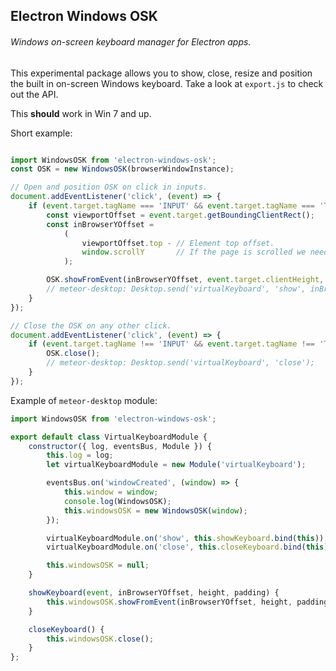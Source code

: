 ## Electron Windows OSK
###### Windows on-screen keyboard manager for Electron apps.

This experimental package allows you to show, close, resize and position the built in on-screen Windows keyboard. 
Take a look at `export.js` to check out the API.

This **should** work in Win 7 and up.

Short example: 

```javascript

import WindowsOSK from 'electron-windows-osk';
const OSK = new WindowsOSK(browserWindowInstance);

// Open and position OSK on click in inputs.
document.addEventListener('click', (event) => {
    if (event.target.tagName === 'INPUT' && event.target.tagName === 'TEXTAREA') {
        const viewportOffset = event.target.getBoundingClientRect();
        const inBrowserYOffset =
            (
                viewportOffset.top - // Element top offset.
                window.scrollY       // If the page is scrolled we need to substract the scroll y.
            );

        OSK.showFromEvent(inBrowserYOffset, event.target.clientHeight, 5);
        // meteor-desktop: Desktop.send('virtualKeyboard', 'show', inBrowserYOffset, event.target.clientHeight, 5);
    }
});

// Close the OSK on any other click.
document.addEventListener('click', (event) => {
    if (event.target.tagName !== 'INPUT' && event.target.tagName !== 'TEXTAREA') {
        OSK.close();
        // meteor-desktop: Desktop.send('virtualKeyboard', 'close');
    }
});
```

Example of `meteor-desktop` module:

```javascript
import WindowsOSK from 'electron-windows-osk';

export default class VirtualKeyboardModule {
    constructor({ log, eventsBus, Module }) {
        this.log = log;
        let virtualKeyboardModule = new Module('virtualKeyboard');

        eventsBus.on('windowCreated', (window) => {
            this.window = window;
            console.log(WindowsOSK);
            this.windowsOSK = new WindowsOSK(window);
        });

        virtualKeyboardModule.on('show', this.showKeyboard.bind(this));
        virtualKeyboardModule.on('close', this.closeKeyboard.bind(this));

        this.windowsOSK = null;
    }

    showKeyboard(event, inBrowserYOffset, height, padding) {
        this.windowsOSK.showFromEvent(inBrowserYOffset, height, padding);
    }

    closeKeyboard() {
        this.windowsOSK.close();
    }
};

```